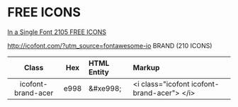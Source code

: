 # FREE ICONS


[In a Single Font 2105 FREE ICONS](http://icofont.com/?utm_source=fontawesome-io) 

http://icofont.com/?utm_source=fontawesome-io
BRAND (210 ICONS)


| Class | Hex | HTML Entity | Markup |
|:---:|:---:|:---|:---|
| icofont-brand-acer | e998 | &amp;#xe998; | &lt;i class="icofont icofont-brand-acer"> &lt;/i> |
